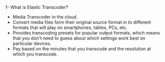1- What is Elastic Transcoder?

- Media Transcoder in the cloud.
- Convert media files form their original source format in to different formats that will play on smartphones, tables, PCs, etc.
- Provides transcoding presets for popular output formats, which means that you don't need to guess about which settings work best on particular devices.
- Pay based on the minutes that you transcode and the resolution at which you transcode.

